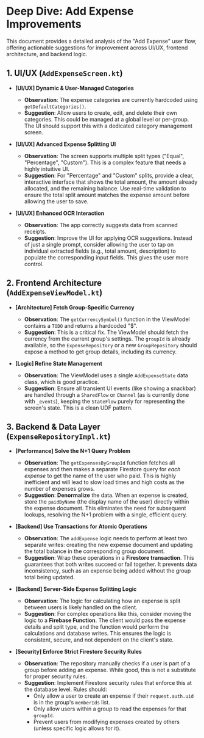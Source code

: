 # Deep Dive: Add Expense Improvements

This document provides a detailed analysis of the "Add Expense" user flow, offering actionable suggestions for improvement across UI/UX, frontend architecture, and backend logic.

## 1. UI/UX (`AddExpenseScreen.kt`)

- **[UI/UX] Dynamic & User-Managed Categories**
  - **Observation**: The expense categories are currently hardcoded using `getDefaultCategories()`.
  - **Suggestion**: Allow users to create, edit, and delete their own categories. This could be managed at a global level or per-group. The UI should support this with a dedicated category management screen.

- **[UI/UX] Advanced Expense Splitting UI**
  - **Observation**: The screen supports multiple split types ("Equal", "Percentage", "Custom"). This is a complex feature that needs a highly intuitive UI.
  - **Suggestion**: For "Percentage" and "Custom" splits, provide a clear, interactive interface that shows the total amount, the amount already allocated, and the remaining balance. Use real-time validation to ensure the total split amount matches the expense amount before allowing the user to save.

- **[UI/UX] Enhanced OCR Interaction**
  - **Observation**: The app correctly suggests data from scanned receipts. 
  - **Suggestion**: Improve the UI for applying OCR suggestions. Instead of just a single prompt, consider allowing the user to tap on individual extracted fields (e.g., total amount, description) to populate the corresponding input fields. This gives the user more control.

## 2. Frontend Architecture (`AddExpenseViewModel.kt`)

- **[Architecture] Fetch Group-Specific Currency**
  - **Observation**: The `getCurrencySymbol()` function in the ViewModel contains a `TODO` and returns a hardcoded "$".
  - **Suggestion**: This is a critical fix. The ViewModel should fetch the currency from the current group's settings. The `groupId` is already available, so the `ExpenseRepository` or a new `GroupRepository` should expose a method to get group details, including its currency.

- **[Logic] Refine State Management**
  - **Observation**: The ViewModel uses a single `AddExpenseState` data class, which is good practice.
  - **Suggestion**: Ensure all transient UI events (like showing a snackbar) are handled through a `SharedFlow` or `Channel` (as is currently done with `_events`), keeping the `StateFlow` purely for representing the screen's state. This is a clean UDF pattern.

## 3. Backend & Data Layer (`ExpenseRepositoryImpl.kt`)

- **[Performance] Solve the N+1 Query Problem**
  - **Observation**: The `getExpensesByGroupId` function fetches all expenses and then makes a separate Firestore query for *each expense* to get the name of the user who paid. This is highly inefficient and will lead to slow load times and high costs as the number of expenses grows.
  - **Suggestion**: **Denormalize** the data. When an expense is created, store the `paidByName` (the display name of the user) directly within the expense document. This eliminates the need for subsequent lookups, resolving the N+1 problem with a single, efficient query.

- **[Backend] Use Transactions for Atomic Operations**
  - **Observation**: The `addExpense` logic needs to perform at least two separate writes: creating the new expense document and updating the total balance in the corresponding group document.
  - **Suggestion**: Wrap these operations in a **Firestore transaction**. This guarantees that both writes succeed or fail together. It prevents data inconsistency, such as an expense being added without the group total being updated.

- **[Backend] Server-Side Expense Splitting Logic**
  - **Observation**: The logic for calculating how an expense is split between users is likely handled on the client.
  - **Suggestion**: For complex operations like this, consider moving the logic to a **Firebase Function**. The client would pass the expense details and split type, and the function would perform the calculations and database writes. This ensures the logic is consistent, secure, and not dependent on the client's state.

- **[Security] Enforce Strict Firestore Security Rules**
  - **Observation**: The repository manually checks if a user is part of a group before adding an expense. While good, this is not a substitute for proper security rules.
  - **Suggestion**: Implement Firestore security rules that enforce this at the database level. Rules should:
    - Only allow a user to create an expense if their `request.auth.uid` is in the group's `memberIds` list.
    - Only allow users within a group to read the expenses for that `groupId`.
    - Prevent users from modifying expenses created by others (unless specific logic allows for it).
